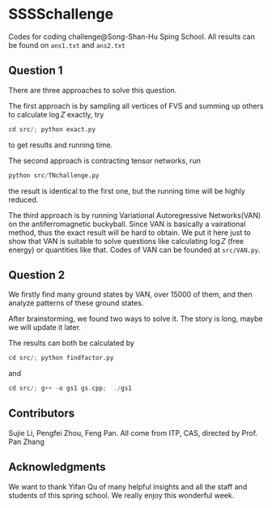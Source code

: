 # SSSSchallenge

Codes for coding challenge@Song-Shan-Hu Sping School. All results can be found on `ans1.txt` and `ans2.txt`

## Question 1

There are three approaches to solve this question.

The first approach is by sampling all vertices of FVS and summing up others to calculate $\log Z$ exactly, try  

```python
cd src/; python exact.py
```

to get results and running time.

The second approach is contracting tensor networks, run

```python
python src/TNchallenge.py
```

the result is identical to the first one, but the running time will be highly reduced.

The third approach is by running Variational Autoregressive Networks(VAN) on the antiferromagnetic buckyball. Since VAN is basically a vairational method, thus the exact result will be hard to obtain. We put it here just to show that VAN is suitable to solve questions like calculating $\log Z$ (free energy) or quantities like that. Codes of VAN can be founded at `src/VAN.py`.

## Question 2

We firstly find many ground states by VAN, over 15000 of them, and then analyze patterns of these ground states.

After brainstorming, we found two ways to solve it. The story is long, maybe we will update it later.

The results can both be calculated by

```python
cd src/; python findfactor.py
```

and

```C++
cd src/; g++ -o gs1 gs.cpp;  ./gs1
```

## Contributors

Sujie Li, Pengfei Zhou,  Feng Pan. All come from ITP, CAS, directed by Prof. Pan Zhang

## Acknowledgments

We want to thank Yifan Qu of many helpful insights and all the staff and students of this spring school. We really enjoy this wonderful week.